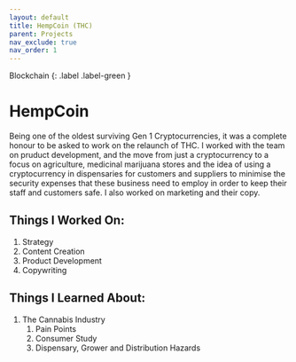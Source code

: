 ```yaml
---
layout: default
title: HempCoin (THC)
parent: Projects
nav_exclude: true
nav_order: 1
---
```

Blockchain
{: .label .label-green }

# HempCoin 

Being one of the oldest surviving Gen 1 Cryptocurrencies, it was a complete honour to be asked to work on the relaunch of THC. I worked with the team on pruduct development, and the move from just a cryptocurrency to a focus on agriculture, medicinal marijuana stores and the idea of using a cryptocurrency in dispensaries for customers and suppliers to minimise the security expenses that these business need to employ in order to keep their staff and customers safe. I also worked on marketing and their copy.
<br>

## Things I Worked On: 

1. Strategy
2. Content Creation
3. Product Development
4. Copywriting

## Things I Learned About:

1. The Cannabis Industry
	1. Pain Points
	2. Consumer Study
	3. Dispensary, Grower and Distribution Hazards

<br>

<script type="text/javascript" src="https://files.coinmarketcap.com/static/widget/currency.js"></script><div class="coinmarketcap-currency-widget" data-currencyid="416" data-base="USD" data-secondary="" data-ticker="true" data-rank="true" data-marketcap="true" data-volume="true" data-stats="USD" data-statsticker="false"></div>
